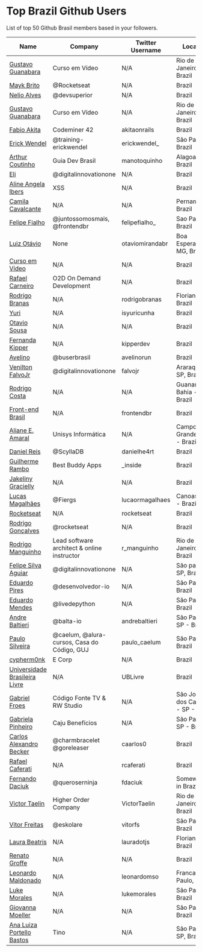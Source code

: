 # Top Brazil Github Users

List of top 50 Github Brasil members based in your followers.

<!-- START TOP USERS -->
| Name | Company | Twitter Username | Location | Repositories |
|------|---------|------------------|----------|--------------|
| [Gustavo Guanabara](https://github.com/gustavoguanabara) | Curso em Vídeo | N/A | Rio de Janeiro, Brazil | 7 |
| [Mayk Brito](https://github.com/maykbrito) | @Rocketseat  | N/A | Brazil | 133 |
| [Nelio Alves](https://github.com/acenelio) | @devsuperior  | N/A | Brazil | 286 |
| [Gustavo Guanabara](https://github.com/professorguanabara) | Curso em Vídeo | N/A | Rio de Janeiro, Brazil | 6 |
| [Fabio Akita](https://github.com/akitaonrails) | Codeminer 42 | akitaonrails | Brazil | 117 |
| [Erick Wendel](https://github.com/ErickWendel) | @training-erickwendel | erickwendel_ | São Paulo - Brazil | 306 |
| [Arthur Coutinho](https://github.com/arthurspk) | Guia Dev Brasil | manotoquinho | Alagoas, Brazil | 161 |
| [Eli](https://github.com/elidianaandrade) | @digitalinnovationone | N/A | Brazil | 7 |
| [Aline Angela Ibers](https://github.com/alineai18) | XSS | N/A | Brazil | 4 |
| [Camila Cavalcante](https://github.com/cami-la) | N/A | N/A | Pernambuco, Brazil | 160 |
| [Felipe Fialho](https://github.com/felipefialho) | @juntossomosmais, @frontendbr  | felipefialho_ | Sao Paulo - Brazil | 35 |
| [Luiz Otávio](https://github.com/luizomf) | None | otaviomirandabr | Boa Esperança, MG, Brazil | 99 |
| [Curso em Vídeo](https://github.com/cursoemvideo) | N/A | N/A | Brazil | 5 |
| [Rafael Carneiro](https://github.com/Rafaelmdcarneiro) | O2D On Demand Development | N/A | Brazil | 255 |
| [Rodrigo Branas](https://github.com/rodrigobranas) | N/A | rodrigobranas | Florianópolis, Brazil | 271 |
| [Yuri](https://github.com/isyuricunha) | N/A | isyuricunha | Brazil | 65 |
| [Otavio Sousa](https://github.com/otaviossousa) | N/A | N/A | Brazil | 27 |
| [Fernanda Kipper](https://github.com/Fernanda-Kipper) | N/A | kipperdev | Brazil | 76 |
| [Avelino](https://github.com/avelino) | @buserbrasil | avelinorun | Brazil | 219 |
| [Venilton FalvoJr](https://github.com/falvojr) | @digitalinnovationone | falvojr | Araraquara-SP, Brazil | 62 |
| [Rodrigo Costa](https://github.com/Rodrigo-Cn) | N/A | N/A | Guanambi - Bahia - Brazil | 33 |
| [Front-end Brasil](https://github.com/frontendbr) | N/A | frontendbr | Brazil | 15 |
| [Aliane E. Amaral](https://github.com/AlianeAmaral) | Unisys Informática | N/A | Campo Grande, MS - Brazil | 26 |
| [Daniel Reis](https://github.com/DanielHe4rt) | @ScyllaDB  | danielhe4rt | Brazil | 187 |
| [Guilherme Rambo](https://github.com/insidegui) | Best Buddy Apps | _inside | Brazil | 198 |
| [Jakeliny Gracielly](https://github.com/jakeliny) | N/A | N/A | Brazil | 16 |
| [Lucas Magalhães](https://github.com/lucasrmagalhaes) | @Fiergs | lucaormagalhaes | Canoas, RS - Brazil | 174 |
| [Rocketseat](https://github.com/Rocketseat) | N/A | rocketseat | Brazil | 32 |
| [Rodrigo Gonçalves](https://github.com/orodrigogo) | @rocketseat | N/A | Brazil | 199 |
| [Rodrigo Manguinho](https://github.com/rmanguinho) | Lead software architect & online instructor | r_manguinho | Rio de Janeiro, Brazil | 11 |
| [Felipe Silva Aguiar](https://github.com/felipeAguiarCode) | @digitalinnovationone | N/A | São paulo - SP, Brazil | 56 |
| [Eduardo Pires](https://github.com/EduardoPires) | @desenvolvedor-io  | N/A | São Paulo - Brazil | 43 |
| [Eduardo Mendes](https://github.com/dunossauro) | @livedepython | N/A | São Paulo, Brazil | 179 |
| [Andre Baltieri](https://github.com/andrebaltieri) | @balta-io | andrebaltieri | São Paulo, SP - Brazil | 409 |
| [Paulo Silveira](https://github.com/peas) | @caelum, @alura-cursos, Casa do Código, GUJ  | paulo_caelum | São Paulo, Brazil | 16 |
| [cypherm0nk](https://github.com/cypherm0nk) | E Corp | N/A | Brazil | 10 |
| [Universidade Brasileira Livre](https://github.com/Universidade-Livre) | N/A | UBLivre | Brazil | 15 |
| [Gabriel Froes](https://github.com/gabrielfroes) | Código Fonte TV & RW Studio | N/A | São José dos Campos - SP - Brazil | 31 |
| [Gabriela Pinheiro](https://github.com/SpruceGabriela) | Caju Benefícios | N/A | São Paulo, SP - Brazil | 52 |
| [Carlos Alexandro Becker](https://github.com/caarlos0) | @charmbracelet @goreleaser | caarlos0 | Brazil | 100 |
| [Rafael Caferati](https://github.com/rcaferati) | N/A | rcaferati | Brazil | 6 |
| [Fernando Daciuk](https://github.com/fdaciuk) | @queroserninja | fdaciuk | Somewhere in Brazil | 202 |
| [Victor Taelin](https://github.com/VictorTaelin) | Higher Order Company | VictorTaelin | Rio de Janeiro, Brazil | 238 |
| [Vitor Freitas](https://github.com/vitorfs) | @eskolare | vitorfs | São Paulo, Brazil | 46 |
| [Laura Beatris](https://github.com/LauraBeatris) | N/A | lauradotjs | Florianópolis, Brazil | 115 |
| [Renato Groffe](https://github.com/renatogroffe) | N/A | N/A | Brazil | 1507 |
| [Leonardo Maldonado](https://github.com/leonardomso) | N/A | leonardomso | Franca, São Paulo, Brazil | 57 |
| [Luke Morales](https://github.com/lukemorales) | N/A | lukemorales | São Paulo, Brazil | 41 |
| [Giovanna Moeller](https://github.com/giovannamoeller) | N/A | N/A | São Paulo, Brazil | 39 |
| [Ana Luiza Portello Bastos](https://github.com/anabastos) | Tino | N/A | São Paulo / SP, Brazil | 56 |
<!-- END TOP USERS -->
